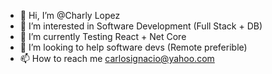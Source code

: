 - 👋 Hi, I’m @Charly Lopez
- 👀 I’m interested in Software Development (Full Stack + DB)
- 🌱 I’m currently Testing React + Net Core 
- 💞️ I’m looking to help software devs (Remote preferible)
- 📫 How to reach me carlosignacio@yahoo.com

<!---
You can see some of my project and explorations in my repositories.
Keep Learning
--->
